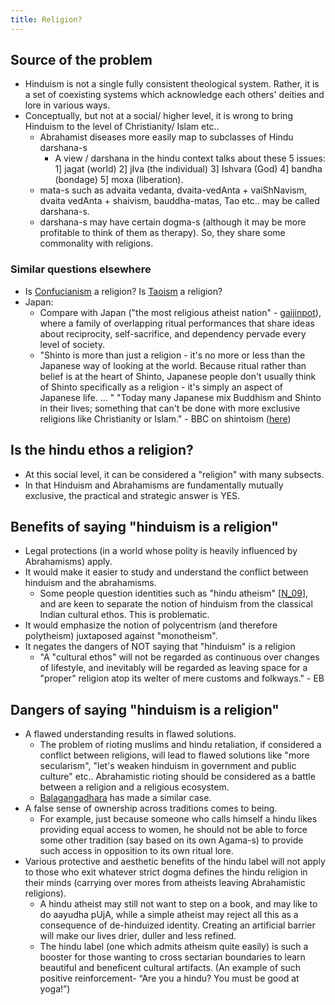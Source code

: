 ```yaml
---
title: Religion?
---
```


## Source of the problem
- Hinduism is not a single fully consistent theological system. Rather, it is a set of coexisting systems which acknowledge each others' deities and lore in various ways.
- Conceptually, but not at a social/ higher level, it is wrong to bring Hinduism to the level of Christianity/ Islam etc..    
    - Abrahamist diseases more easily map to subclasses of Hindu darshana-s
        - A view / darshana in the hindu context talks about these 5 issues: 1\] jagat (world) 2\] jIva (the individual) 3\] Ishvara (God) 4\] bandha (bondage) 5\] moxa (liberation).
    - mata-s such as advaita vedanta, dvaita-vedAnta + vaiShNavism, dvaita vedAnta + shaivism, bauddha-matas, Tao etc.. may be called darshana-s.
    - darshana-s may have certain dogma-s (although it may be more profitable to think of them as therapy). So, they share some commonality with religions.

### Similar questions elsewhere
- Is [Confucianism](http://en.wikipedia.org/wiki/Confucianism) a religion? Is [Taoism](http://en.wikipedia.org/wiki/Taoism) a religion?
- Japan:
    - Compare with Japan ("the most religious atheist nation" - [gaijinpot](http://blog.gaijinpot.com/japan-religious-atheist-country/)), where a family of overlapping ritual performances that share ideas about reciprocity, self-sacrifice, and dependency pervade every level of society.
    - "Shinto is more than just a religion - it's no more or less than the Japanese way of looking at the world. Because ritual rather than belief is at the heart of Shinto, Japanese people don't usually think of Shinto specifically as a religion - it's simply an aspect of Japanese life. ... " "Today many Japanese mix Buddhism and Shinto in their lives; something that can't be done with more exclusive religions like Christianity or Islam." - BBC on shintoism ([here](http://www.bbc.co.uk/religion/religions/shinto/beliefs/religion.shtml))


## Is the hindu ethos a religion?
- At this social level, it can be considered a "religion" with many subsects.
- In that Hinduism and Abrahamisms are fundamentally mutually exclusive, the practical and strategic answer is YES.

## Benefits of saying "hinduism is a religion"
- Legal protections (in a world whose polity is heavily influenced by Abrahamisms) apply.
- It would make it easier to study and understand the conflict between hinduism and the abrahamisms.
  - Some people question identities such as "hindu atheism" \[[N_09](http://nirmukta.com/2009/11/28/is-hindu-atheism-valid-a-rationalist-critique-of-the-hindu-identitys-usurpation-of-indian-culture)\], and are keen to separate the notion of hinduism from the classical Indian cultural ethos. This is problematic.
- It would emphasize the notion of polycentrism (and therefore polytheism) juxtaposed against "monotheism".
- It negates the dangers of NOT saying that "hinduism" is a religion
    - "A "cultural ethos" will not be regarded as continuous over changes of lifestyle, and inevitably will be regarded as leaving space for a "proper" religion atop its welter of mere customs and folkways." - EB

## Dangers of saying "hinduism is a religion"
- A flawed understanding results in flawed solutions.
    - The problem of rioting muslims and hindu retaliation, if considered a conflict between religions, will lead to flawed solutions like "more secularism", "let's weaken hinduism in government and public culture" etc.. Abrahamistic rioting should be considered as a battle between a religion and a religious ecosystem.
    - [Balagangadhara](http://en.wikipedia.org/wiki/S._N._Balagangadhara) has made a similar case.
- A false sense of ownership across traditions comes to being.
    - For example, just because someone who calls himself a hindu likes providing equal access to women, he should not be able to force some other tradition (say based on its own Agama-s) to provide such access in opposition to its own ritual lore.
- Various protective and aesthetic benefits of the hindu label will not apply to those who exit whatever strict dogma defines the hindu religion in their minds (carrying over mores from atheists leaving Abrahamistic religions).
    - A hindu atheist may still not want to step on a book, and may like to do aayudha pUjA, while a simple atheist may reject all this as a consequence of de-hinduized identity. Creating an artificial barrier will make our lives drier, duller and less refined.
    - The hindu label (one which admits atheism quite easily) is such a booster for those wanting to cross sectarian boundaries to learn beautiful and beneficent cultural artifacts. (An example of such positive reinforcement- “Are you a hindu? You must be good at yoga!”)